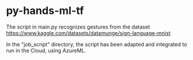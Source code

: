 # py-hands-ml-tf

The script in main.py recognizes gestures from the dataset https://www.kaggle.com/datasets/datamunge/sign-language-mnist

In the "job_script" directory, the script has been adapted and integrated to run in the Cloud, using AzureML.


